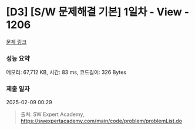 # [D3] [S/W 문제해결 기본] 1일차 - View - 1206 

[문제 링크](https://swexpertacademy.com/main/code/problem/problemDetail.do?contestProbId=AV134DPqAA8CFAYh) 

### 성능 요약

메모리: 67,712 KB, 시간: 83 ms, 코드길이: 326 Bytes

### 제출 일자

2025-02-09 00:29



> 출처: SW Expert Academy, https://swexpertacademy.com/main/code/problem/problemList.do